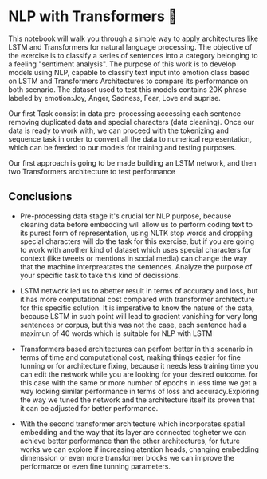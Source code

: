 # NLP with Transformers 🤖

This notebook will walk you through a simple way to apply architectures like LSTM and Transformers for natural language processing. The objective of the exercise is to classify a series of sentences into a category belonging to a feeling "sentiment analysis".
The purpose of this work is to develop models using NLP, capable to classify text input into emotion class based on LSTM and Transformers Architectures to compare its performance on both scenario. The dataset used to test this models contains 20K phrase labeled by emotion:Joy, Anger, Sadness, Fear, Love and suprise.

Our first Task consist in data pre-processing accessing each sentence removing duplicated data and special characters (data cleaning). Once our data is ready to work with, we can proceed with the tokenizing and sequence task in order to convert all the data to numerical representation, which can be feeded to our models for training and testing purposes.

Our first approach is going to be made building an LSTM network, and then two Transformers architecture to test performance

## Conclusions
* Pre-processing data stage it's crucial for NLP purpose, because cleaning data before embedding will allow us to perform coding text to its purest form of representation, using NLTK stop words and dropping special characters will do the task for this exercise, but if you are going to work with another kind of dataset which uses special characters for context (like tweets or mentions in social media) can change the way that the machine interpreatates the sentences. Analyze the purpose of your specific task to take this kind of decissions.

* LSTM network led us to abetter result in terms of accuracy and loss, but it has more computational cost compared with transformer architecture for this specific solution. It is imperative to know the nature of the data, because LSTM in such point will lead to gradient vanishing for very long sentences or corpus, but this was not the case, each sentence had a maximun of 40 words which is suitable for NLP with LSTM

* Transformers based architectures can perfom better in this scenario in terms of time and computational cost, making things easier for fine tunning or for architecture fixing, because it needs less training time you can edit the network while you are looking for your desired outcome. for this case with the same or more number of epochs in less time we get a way looking similar performance in terms of loss and accuracy.Exploring the way we tuned the network and the architecture itself its proven that it can be adjusted for better performance.

* With the second transformer architecture which incorporates spatial embedding and the way that its layer are connected togheter we can achieve better performance than the other architectures, for future works we can explore if increasing atention heads, changing embedding dimenssion or even more transformer blocks we can improve the performarce or even fine tunning parameters.
